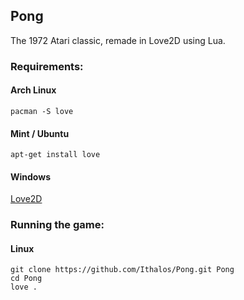 ## Pong
The 1972 Atari classic, remade in Love2D using Lua.

### Requirements:
#### Arch Linux
```
pacman -S love
```
#### Mint / Ubuntu
```
apt-get install love
```
#### Windows
[Love2D](https://love2d.org/)

### Running the game:
#### Linux
```
git clone https://github.com/Ithalos/Pong.git Pong
cd Pong
love .
```


